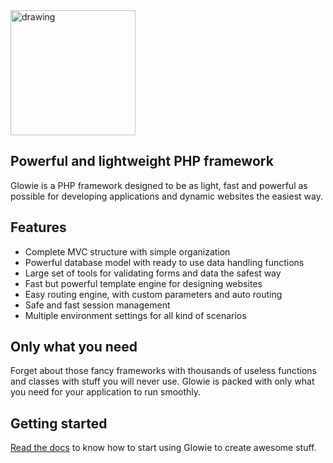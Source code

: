 <img src="https://eugabrielsilva.tk/glowie/logo.png" alt="drawing" width="200"/>

## Powerful and lightweight PHP framework
Glowie is a PHP framework designed to be as light, fast and powerful as possible for developing applications and dynamic websites the easiest way.

## Features
- Complete MVC structure with simple organization
- Powerful database model with ready to use data handling functions
- Large set of tools for validating forms and data the safest way
- Fast but powerful template engine for designing websites
- Easy routing engine, with custom parameters and auto routing
- Safe and fast session management
- Multiple environment settings for all kind of scenarios

## Only what you need
Forget about those fancy frameworks with thousands of useless functions and classes with stuff you will never use. Glowie is packed with only what you need for your application to run smoothly.

## Getting started
[Read the docs](https://github.com/glowieframework/glowie/wiki) to know how to start using Glowie to create awesome stuff.